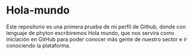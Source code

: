 # Hola-mundo
Este repositorio es una primera prueba de mi perfil de Github, donde con lenguaje de phyton escribiremos Hola mundo, que nos servira como iniciación en GitHub para poder conocer más gente de nuestro sector e ir conociendo la plataforma.

